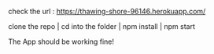 check the url : https://thawing-shore-96146.herokuapp.com/


clone the repo |
cd into the folder  |
npm install |
npm start

The App should be working fine!
